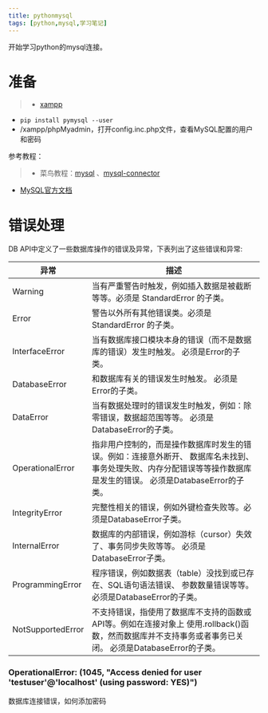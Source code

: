 ```yaml
---
title: pythonmysql
tags: [python,mysql,学习笔记]
---
```


开始学习python的mysql连接。
<!-- more -->
# 准备
> - [xampp](https://www.apachefriends.org/zh_cn/index.html)
- ```pip install pymysql --user```
- /xampp/phpMyadmin，打开config.inc.php文件，查看MySQL配置的用户和密码

参考教程：
> - 菜鸟教程：[mysql](http://www.runoob.com/python3/python3-mysql.html) 、[mysql-connector](http://www.runoob.com/python3/python-mysql-connector.html)
- [MySQL官方文档](https://dev.mysql.com/doc/refman/8.0/en/mysql-internals.html)

# 
# 错误处理

DB API中定义了一些数据库操作的错误及异常，下表列出了这些错误和异常:

异常|描述
--|--
Warning|当有严重警告时触发，例如插入数据是被截断等等。必须是 StandardError 的子类。
Error|警告以外所有其他错误类。必须是 StandardError 的子类。
InterfaceError|当有数据库接口模块本身的错误（而不是数据库的错误）发生时触发。 必须是Error的子类。
DatabaseError|和数据库有关的错误发生时触发。 必须是Error的子类。
DataError|当有数据处理时的错误发生时触发，例如：除零错误，数据超范围等等。 必须是DatabaseError的子类。
OperationalError|指非用户控制的，而是操作数据库时发生的错误。例如：连接意外断开、 数据库名未找到、事务处理失败、内存分配错误等等操作数据库是发生的错误。 必须是DatabaseError的子类。
IntegrityError|完整性相关的错误，例如外键检查失败等。必须是DatabaseError子类。
InternalError|数据库的内部错误，例如游标（cursor）失效了、事务同步失败等等。 必须是DatabaseError子类。
ProgrammingError|程序错误，例如数据表（table）没找到或已存在、SQL语句语法错误、 参数数量错误等等。必须是DatabaseError的子类。
NotSupportedError|不支持错误，指使用了数据库不支持的函数或API等。例如在连接对象上 使用.rollback()函数，然而数据库并不支持事务或者事务已关闭。 必须是DatabaseError的子类。

### OperationalError: (1045, "Access denied for user 'testuser'@'localhost' (using password: YES)")
数据库连接错误，如何添加密码